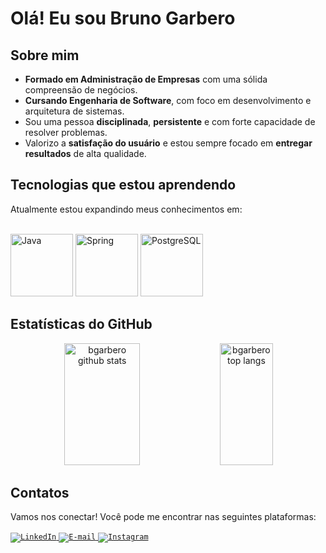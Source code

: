 # Olá! Eu sou Bruno Garbero

## Sobre mim
- **Formado em Administração de Empresas** com uma sólida compreensão de negócios.
- **Cursando Engenharia de Software**, com foco em desenvolvimento e arquitetura de sistemas.
- Sou uma pessoa **disciplinada**, **persistente** e com forte capacidade de resolver problemas.
- Valorizo a **satisfação do usuário** e estou sempre focado em **entregar resultados** de alta qualidade.

## Tecnologias que estou aprendendo
Atualmente estou expandindo meus conhecimentos em:
<div style="display: inline_block"></br>
	<img loading="lazy" src="https://cdn.jsdelivr.net/gh/devicons/devicon/icons/java/java-original-wordmark.svg" width="100" height="100" alt="Java"/>
	<img loading="lazy" src="https://cdn.jsdelivr.net/gh/devicons/devicon/icons/spring/spring-original-wordmark.svg" width="100" height="100" alt="Spring"/>
	<img loading="lazy" src="https://cdn.jsdelivr.net/gh/devicons/devicon/icons/postgresql/postgresql-plain-wordmark.svg" width="100" height="100" alt="PostgreSQL"/>
</div>

## Estatísticas do GitHub
<div align="center">  
  <img width="49%" height="195px" src="https://github-readme-stats.vercel.app/api?username=bgarbero&show_icons=true&count_private=true&hide_border=true&title_color=00bfbf&icon_color=00bfbf&text_color=c9d1d9&bg_color=0d1117" alt="bgarbero github stats" /> 
  <img width="41%" height="195px" src="https://github-readme-stats.vercel.app/api/top-langs/?username=bgarbero&layout=compact&hide_border=true&title_color=00bfbf&text_color=00bfbf&bg_color=0d1117" alt="bgarbero top langs" />
</div>

## Contatos
Vamos nos conectar! Você pode me encontrar nas seguintes plataformas:
<div style="display: inline_block">
  <a href="https://www.linkedin.com/in/bruno-garbero/" target="_blank">
    <code><img alt="LinkedIn" src="https://img.shields.io/badge/LinkedIn-0077B5?style=for-the-badge&logo=linkedin&logoColor=white" /></code>
  </a>
  <a href="mailto:bruno_garbero@hotmail.com">
    <code><img alt="E-mail" src="https://img.shields.io/badge/Outlook-0078D4?style=for-the-badge&logo=microsoft-outlook&logoColor=white" /></code>
  </a>
  <a href="https://www.instagram.com/bgarbero/" target="_blank">
    <code><img alt="Instagram" src="https://img.shields.io/badge/Instagram-E4405F?style=for-the-badge&logo=instagram&logoColor=white" /></code>
  </a>
</div>

